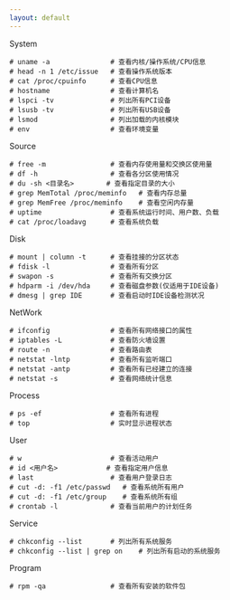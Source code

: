 ```yaml
---
layout: default
---
```


System

	# uname -a               # 查看内核/操作系统/CPU信息
	# head -n 1 /etc/issue   # 查看操作系统版本
	# cat /proc/cpuinfo      # 查看CPU信息
	# hostname               # 查看计算机名
	# lspci -tv              # 列出所有PCI设备
	# lsusb -tv              # 列出所有USB设备
	# lsmod                  # 列出加载的内核模块
	# env                    # 查看环境变量

Source

	# free -m                # 查看内存使用量和交换区使用量
	# df -h                  # 查看各分区使用情况
	# du -sh <目录名>        # 查看指定目录的大小
	# grep MemTotal /proc/meminfo   # 查看内存总量
	# grep MemFree /proc/meminfo    # 查看空闲内存量
	# uptime                 # 查看系统运行时间、用户数、负载
	# cat /proc/loadavg      # 查看系统负载

Disk

	# mount | column -t      # 查看挂接的分区状态
	# fdisk -l               # 查看所有分区
	# swapon -s              # 查看所有交换分区
	# hdparm -i /dev/hda     # 查看磁盘参数(仅适用于IDE设备)
	# dmesg | grep IDE       # 查看启动时IDE设备检测状况

NetWork

	# ifconfig               # 查看所有网络接口的属性
	# iptables -L            # 查看防火墙设置
	# route -n               # 查看路由表
	# netstat -lntp          # 查看所有监听端口
	# netstat -antp          # 查看所有已经建立的连接
	# netstat -s             # 查看网络统计信息

Process

	# ps -ef                 # 查看所有进程
	# top                    # 实时显示进程状态

User

	# w                      # 查看活动用户
	# id <用户名>            # 查看指定用户信息
	# last                   # 查看用户登录日志
	# cut -d: -f1 /etc/passwd   # 查看系统所有用户
	# cut -d: -f1 /etc/group    # 查看系统所有组
	# crontab -l             # 查看当前用户的计划任务

Service

	# chkconfig --list       # 列出所有系统服务
	# chkconfig --list | grep on    # 列出所有启动的系统服务

Program

	# rpm -qa                # 查看所有安装的软件包
